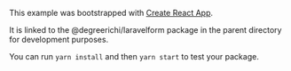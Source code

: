 This example was bootstrapped with [Create React App](https://github.com/facebook/create-react-app).

It is linked to the @degreerichi/laravelform package in the parent directory for development purposes.

You can run `yarn install` and then `yarn start` to test your package.

